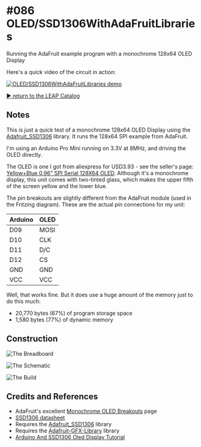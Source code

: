 # #086 OLED/SSD1306WithAdaFruitLibraries

Running the AdaFruit example program with a monochrome 128x64 OLED Display

Here's a quick video of the circuit in action:

[![OLED/SSD1306WithAdaFruitLibraries demo](https://img.youtube.com/vi/A-Yeba9-Y1I/0.jpg)](https://www.youtube.com/watch?v=A-Yeba9-Y1I)


[:arrow_forward: return to the LEAP Catalog](https://leap.tardate.com)

## Notes

This is just a quick test of a monochrome 128x64 OLED Display using the [Adafruit_SSD1306](https://github.com/adafruit/Adafruit_SSD1306) library.
It runs the 128x64 SPI example from AdaFruit.

I'm using an Arduino Pro Mini running on 3.3V at 8MHz, and driving the OLED directly.

The OLED is one I got from aliexpress for USD3.93 - see the seller's page: [Yellow+Blue 0.96" SPI Serial 128X64 OLED](https://www.aliexpress.com/item/M89-Free-Shipping-Yellow-Blue-0-96-SPI-Serial-128X64-OLED-LCD-Display-Module-for-Arduino/32245505493.html). Although it's a monochrome display, this unit comes with two-tinted glass, which makes the upper fifth of the screen yellow and the lower blue.

The pin breakouts are slightly different from the AdaFruit module (used in the Fritzing diagram). These are the actual pin connections for my unit:

| Arduino | OLED |
|---------|------|
| D09     | MOSI |
| D10     | CLK  |
| D11     | D/C  |
| D12     | CS   |
| GND     | GND  |
| VCC     | VCC  |

Well, that works fine. But it does use a huge amount of the memory just to do this much:
* 20,770 bytes (67%) of program storage space
* 1,580 bytes (77%) of dynamic memory

## Construction

![The Breadboard](./assets/SSD1306WithAdaFruitLibraries_bb.jpg?raw=true)

![The Schematic](./assets/SSD1306WithAdaFruitLibraries_schematic.jpg?raw=true)

![The Build](./assets/SSD1306WithAdaFruitLibraries_build.jpg?raw=true)

## Credits and References
* AdaFruit's excellent [Monochrome OLED Breakouts](https://learn.adafruit.com/monochrome-oled-breakouts/overview) page
* [SSD1306 datasheet](https://www.adafruit.com/datasheets/SSD1306.pdf)
* Requires the [Adafruit_SSD1306](https://github.com/adafruit/Adafruit_SSD1306) library
* Requires the [Adafruit-GFX-Library](https://github.com/adafruit/Adafruit-GFX-Library) library
* [Arduino And SSD1306 Oled Display Tutorial](https://www.youtube.com/watch?v=mggDYVzS-Xs)